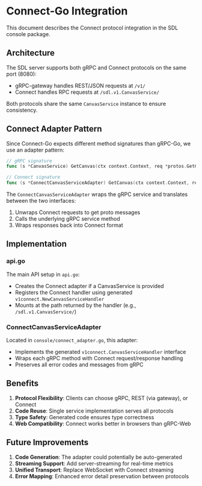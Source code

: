 # Connect-Go Integration

This document describes the Connect protocol integration in the SDL console package.

## Architecture

The SDL server supports both gRPC and Connect protocols on the same port (8080):
- gRPC-gateway handles REST/JSON requests at `/v1/`
- Connect handles RPC requests at `/sdl.v1.CanvasService/`

Both protocols share the same `CanvasService` instance to ensure consistency.

## Connect Adapter Pattern

Since Connect-Go expects different method signatures than gRPC-Go, we use an adapter pattern:

```go
// gRPC signature
func (s *CanvasService) GetCanvas(ctx context.Context, req *protos.GetCanvasRequest) (*protos.GetCanvasResponse, error)

// Connect signature
func (s *ConnectCanvasServiceAdapter) GetCanvas(ctx context.Context, req *connect.Request[protos.GetCanvasRequest]) (*connect.Response[protos.GetCanvasResponse], error)
```

The `ConnectCanvasServiceAdapter` wraps the gRPC service and translates between the two interfaces:
1. Unwraps Connect requests to get proto messages
2. Calls the underlying gRPC service method
3. Wraps responses back into Connect format

## Implementation

### api.go
The main API setup in `api.go`:
- Creates the Connect adapter if a CanvasService is provided
- Registers the Connect handler using generated `v1connect.NewCanvasServiceHandler`
- Mounts at the path returned by the handler (e.g., `/sdl.v1.CanvasService/`)

### ConnectCanvasServiceAdapter
Located in `console/connect_adapter.go`, this adapter:
- Implements the generated `v1connect.CanvasServiceHandler` interface
- Wraps each gRPC method with Connect request/response handling
- Preserves all error codes and messages from gRPC

## Benefits

1. **Protocol Flexibility**: Clients can choose gRPC, REST (via gateway), or Connect
2. **Code Reuse**: Single service implementation serves all protocols
3. **Type Safety**: Generated code ensures type correctness
4. **Web Compatibility**: Connect works better in browsers than gRPC-Web

## Future Improvements

1. **Code Generation**: The adapter could potentially be auto-generated
2. **Streaming Support**: Add server-streaming for real-time metrics
3. **Unified Transport**: Replace WebSocket with Connect streaming
4. **Error Mapping**: Enhanced error detail preservation between protocols